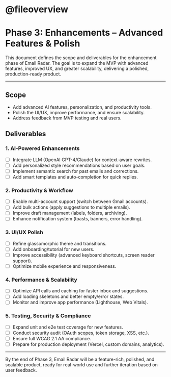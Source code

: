 # @fileoverview
# Phase 3: Enhancements – Advanced Features & Polish

This document defines the scope and deliverables for the enhancement phase of Email Radar. The goal is to expand the MVP with advanced features, improved UX, and greater scalability, delivering a polished, production-ready product.

---

## Scope
- Add advanced AI features, personalization, and productivity tools.
- Polish the UI/UX, improve performance, and ensure scalability.
- Address feedback from MVP testing and real users.

## Deliverables

### 1. AI-Powered Enhancements
- [ ] Integrate LLM (OpenAI GPT-4/Claude) for context-aware rewrites.
- [ ] Add personalized style recommendations based on user goals.
- [ ] Implement semantic search for past emails and corrections.
- [ ] Add smart templates and auto-completion for quick replies.

### 2. Productivity & Workflow
- [ ] Enable multi-account support (switch between Gmail accounts).
- [ ] Add bulk actions (apply suggestions to multiple emails).
- [ ] Improve draft management (labels, folders, archiving).
- [ ] Enhance notification system (toasts, banners, error handling).

### 3. UI/UX Polish
- [ ] Refine glassomorphic theme and transitions.
- [ ] Add onboarding/tutorial for new users.
- [ ] Improve accessibility (advanced keyboard shortcuts, screen reader support).
- [ ] Optimize mobile experience and responsiveness.

### 4. Performance & Scalability
- [ ] Optimize API calls and caching for faster inbox and suggestions.
- [ ] Add loading skeletons and better empty/error states.
- [ ] Monitor and improve app performance (Lighthouse, Web Vitals).

### 5. Testing, Security & Compliance
- [ ] Expand unit and e2e test coverage for new features.
- [ ] Conduct security audit (OAuth scopes, token storage, XSS, etc.).
- [ ] Ensure full WCAG 2.1 AA compliance.
- [ ] Prepare for production deployment (Vercel, custom domains, analytics).

---

By the end of Phase 3, Email Radar will be a feature-rich, polished, and scalable product, ready for real-world use and further iteration based on user feedback. 
